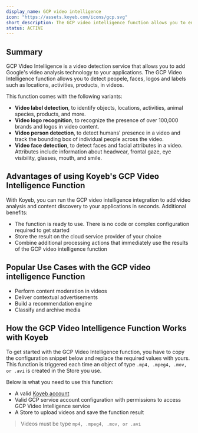 ```yaml
---
display_name: GCP video intelligence
icon: "https://assets.koyeb.com/icons/gcp.svg"
short_description: The GCP video intelligence function allows you to enable powerful content discovery and analysis in your videos.
status: ACTIVE
---
```


## Summary

GCP Video Intelligence is a video detection service that allows you to add Google's video analysis technology to your applications.
The GCP Video Intelligence function allows you to detect peopele, faces, logos and labels such as locations, activities, products, in videos.

This function comes with the following variants:

- **Video label detection**, to identify objects, locations, activities, animal species, products, and more.
- **Video logo recognition**, to recognize the presence of over 100,000 brands and logos in video content.
- **Video person detection**, to detect humans' presence in a video and track the bounding box of individual people across the video.
- **Video face detection**, to detect faces and facial attributes in a video. Attributes include information about headwear, frontal gaze, eye visibility, glasses, mouth, and smile.

## Advantages of using Koyeb's GCP Video Intelligence Function

With Koyeb, you can run the GCP video intelligence integration to add video analysis and content discovery to your applications in seconds. Additional benefits:

- The function is ready to use. There is no code or complex configuration required to get started
- Store the result on the cloud service provider of your choice
- Combine additional processing actions that immediately use the results of the GCP video intelligence function

## Popular Use Cases with the GCP video intelligence Function

- Perform content moderation in videos
- Deliver contextual advertisements
- Build a recommendation engine
- Classify and archive media

## How the GCP Video Intelligence Function Works with Koyeb

To get started with the GCP Video Intelligence function, you have to copy the configuration snippet below and replace the required values with yours.
This function is triggered each time an object of type `.mp4, .mpeg4, .mov, or .avi` is created in the Store you use.

Below is what you need to use this function:

* A valid [Koyeb account](//app.koyeb.com)
* Valid GCP service account configuration with permissions to access GCP Video Intelligence service
* A Store to upload videos and save the function result

> Videos must be type `mp4, .mpeg4, .mov, or .avi`

